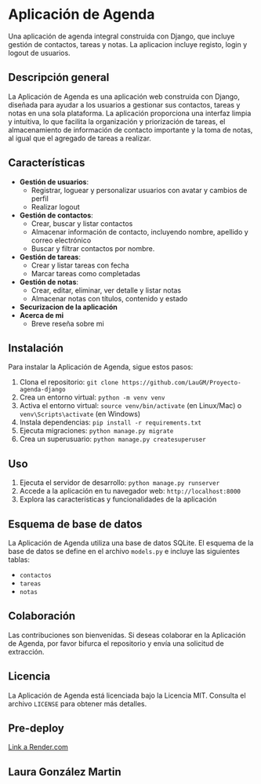 

**Aplicación de Agenda**
=====================

Una aplicación de agenda integral construida con Django, que incluye gestión de contactos, tareas y notas.
La aplicacion incluye registo, login y logout de usuarios.

**Descripción general**
--------------------

La Aplicación de Agenda es una aplicación web construida con Django, diseñada para ayudar a los usuarios a gestionar sus contactos, tareas y notas en una sola plataforma. La aplicación proporciona una interfaz limpia y intuitiva, lo que facilita la organización y priorización de tareas, el almacenamiento de información de contacto importante y la toma de notas, al igual que el agregado de tareas a realizar.

**Características**
-----------------
* **Gestión de usuarios**:
	+ Registrar, loguear y personalizar usuarios con avatar y cambios de perfil
	+ Realizar logout
* **Gestión de contactos**:
	+ Crear, buscar y listar contactos
	+ Almacenar información de contacto, incluyendo nombre, apellido y correo electrónico
	+ Buscar y filtrar contactos por nombre.
* **Gestión de tareas**:
	+ Crear y listar tareas con fecha
	+ Marcar tareas como completadas
* **Gestión de notas**:
	+ Crear, editar, eliminar, ver detalle y listar notas
	+ Almacenar notas con títulos, contenido y estado
* **Securizacion de la aplicación**
* **Acerca de mi**
	+ Breve reseña sobre mi

**Instalación**
------------

Para instalar la Aplicación de Agenda, sigue estos pasos:

1. Clona el repositorio: `git clone https://github.com/LauGM/Proyecto-agenda-django`
2. Crea un entorno virtual: `python -m venv venv`
3. Activa el entorno virtual: `source venv/bin/activate` (en Linux/Mac) o `venv\Scripts\activate` (en Windows)
4. Instala dependencias: `pip install -r requirements.txt`
5. Ejecuta migraciones: `python manage.py migrate`
6. Crea un superusuario: `python manage.py createsuperuser`

**Uso**
-----

1. Ejecuta el servidor de desarrollo: `python manage.py runserver`
2. Accede a la aplicación en tu navegador web: `http://localhost:8000`
4. Explora las características y funcionalidades de la aplicación

**Esquema de base de datos**
-------------------------

La Aplicación de Agenda utiliza una base de datos SQLite. El esquema de la base de datos se define en el archivo `models.py` e incluye las siguientes tablas:

* `contactos`
* `tareas`
* `notas`


**Colaboración**
--------------

Las contribuciones son bienvenidas. Si deseas colaborar en la Aplicación de Agenda, por favor bifurca el repositorio y envía una solicitud de extracción.

**Licencia**
---------

La Aplicación de Agenda está licenciada bajo la Licencia MIT. Consulta el archivo `LICENSE` para obtener más detalles.

**Pre-deploy**
---------
[Link a Render.com](https://proyecto-agenda-django.onrender.com/)

## Laura González Martin